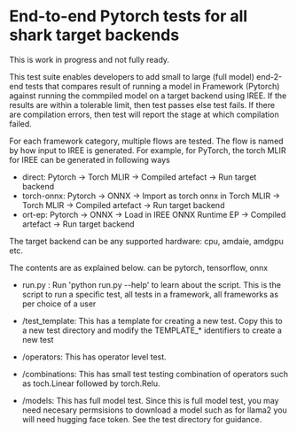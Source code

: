  # End-to-end Pytorch tests for all shark target backends

 This is work in progress and not fully ready.

 This test suite enables developers to add small to large (full model)
 end-2-end tests that compares result of running a model in Framework (Pytorch) 
 against running the commpiled model on a target backend using IREE. If the results 
 are within a tolerable limit, then test passes else test fails. If there are 
 compilation errors, then test will report the stage at which compilation failed.
 
 For each framework category, multiple flows are tested. The flow is named by how input
 to IREE is generated. For example, for PyTorch, the torch MLIR for IREE can be generated
 in following ways

 - direct: Pytorch -> Torch MLIR -> Compiled artefact -> Run target backend
 - torch-onnx: Pytorch -> ONNX -> Import as torch onnx in Torch MLIR -> Torch MLIR -> Compiled artefact -> Run target backend
 - ort-ep: Pytorch -> ONNX -> Load in IREE ONNX Runtime EP -> Compiled artefact -> Run target backend

 The target backend can be any supported hardware: cpu, amdaie, amdgpu etc.


 The contents are as explained below. <framework> can be pytorch, tensorflow, onnx
 - run.py : Run 'python run.py --help' to learn about the script. This is the script to run a specific
            test, all tests in a framework, all frameworks as per choice of a user
 - <framework>/test_template: This has a template for creating a new test. Copy this to a new test directory
          and modify the TEMPLATE_* identifiers to create a new test

 - <framework>/operators: This has operator level test. 
 - <framework>/combinations: This has small test testing combination of operators such as toch.Linear
            followed by torch.Relu. 
 - <framework>/models: This has full model test. Since this is full model test, you may need necesary 
            permsisions to download a model such as for llama2 you will need hugging face token. 
            See the test directory for guidance.

